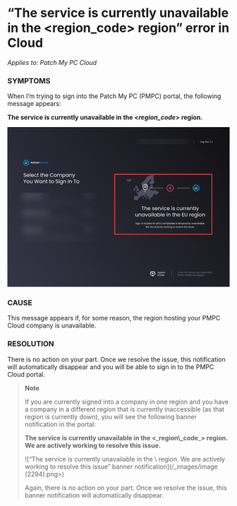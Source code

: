 # “The service is currently unavailable in the \<region\_code> region” error in Cloud

_Applies to: Patch My PC Cloud_

### SYMPTOMS

When I’m trying to sign into the Patch My PC (PMPC) portal, the following message appears:

<strong>The service is currently unavailable in the <</strong>_<strong>region\_code</strong>_<strong>> region.</strong>

![](/_images/image-(2293).png "")

### CAUSE

This message appears if, for some reason, the region hosting your PMPC Cloud company is unavailable.

### RESOLUTION

There is no action on your part. Once we resolve the issue, this notification will automatically disappear and you will be able to sign in to the PMPC Cloud portal.

<blockquote class="wp-block-quote">
<p><strong>Note</strong></p>
<p>If you are currently signed into a company in one region and you have a company in a different region that is currently inaccessible (as that region is currently down), you will see the following banner notification in the portal:</p>
<p><strong>The service is currently unavailable in the <</strong>_<strong>region\_code</strong>_<strong>> region. We are actively working to resolve this issue.</strong></p>
<p>![“The service is currently unavailable in the \<region\_code> region. We are actively working to resolve this issue” banner notification](/_images/image (2294).png>)</p>
<p>Again, there is no action on your part. Once we resolve the issue, this banner notification will automatically disappear.</p>
</blockquote>